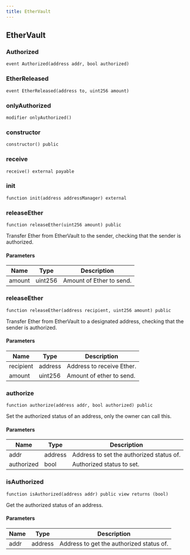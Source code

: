 ```yaml
---
title: EtherVault
---
```


## EtherVault

### Authorized

```solidity
event Authorized(address addr, bool authorized)
```

### EtherReleased

```solidity
event EtherReleased(address to, uint256 amount)
```

### onlyAuthorized

```solidity
modifier onlyAuthorized()
```

### constructor

```solidity
constructor() public
```

### receive

```solidity
receive() external payable
```

### init

```solidity
function init(address addressManager) external
```

### releaseEther

```solidity
function releaseEther(uint256 amount) public
```

Transfer Ether from EtherVault to the sender, checking that the sender
is authorized.

#### Parameters

| Name   | Type    | Description              |
| ------ | ------- | ------------------------ |
| amount | uint256 | Amount of Ether to send. |

### releaseEther

```solidity
function releaseEther(address recipient, uint256 amount) public
```

Transfer Ether from EtherVault to a designated address, checking that the
sender is authorized.

#### Parameters

| Name      | Type    | Description               |
| --------- | ------- | ------------------------- |
| recipient | address | Address to receive Ether. |
| amount    | uint256 | Amount of ether to send.  |

### authorize

```solidity
function authorize(address addr, bool authorized) public
```

Set the authorized status of an address, only the owner can call this.

#### Parameters

| Name       | Type    | Description                              |
| ---------- | ------- | ---------------------------------------- |
| addr       | address | Address to set the authorized status of. |
| authorized | bool    | Authorized status to set.                |

### isAuthorized

```solidity
function isAuthorized(address addr) public view returns (bool)
```

Get the authorized status of an address.

#### Parameters

| Name | Type    | Description                              |
| ---- | ------- | ---------------------------------------- |
| addr | address | Address to get the authorized status of. |
